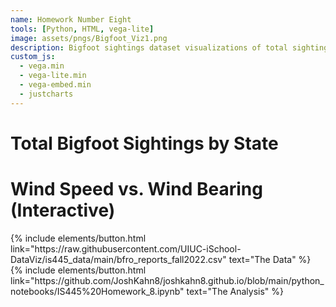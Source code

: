 ```yaml
---
name: Homework Number Eight 
tools: [Python, HTML, vega-lite]
image: assets/pngs/Bigfoot_Viz1.png
description: Bigfoot sightings dataset visualizations of total sightings per state and wind speed vs. wind bearing.
custom_js:
  - vega.min
  - vega-lite.min
  - vega-embed.min
  - justcharts
---
```



# Total Bigfoot Sightings by State

<vegachart schema-url="{{ site.baseurl }}/assets/json/CHART.json" style="width: 75%"></vegachart>

# Wind Speed vs. Wind Bearing (Interactive)

<vegachart schema-url="{{ site.baseurl }}/assets/json/jsonchart2.json" style="width: 50%"></vegachart>


<div class="left">
{% include elements/button.html link="https://raw.githubusercontent.com/UIUC-iSchool-DataViz/is445_data/main/bfro_reports_fall2022.csv" text="The Data" %}
</div>

<div class="right">
{% include elements/button.html link="https://github.com/JoshKahn8/joshkahn8.github.io/blob/main/python_notebooks/IS445%20Homework_8.ipynb" text="The Analysis" %}
</div>

